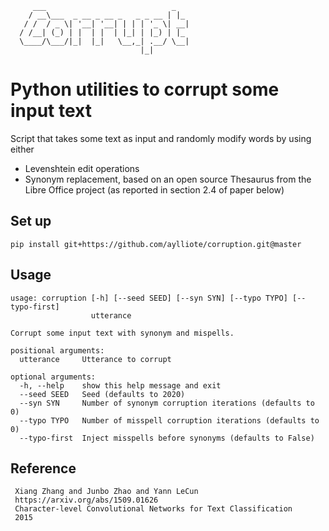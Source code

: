          ___                            _   
        / __\___  _ __ _ __ _   _ _ __ | |_ 
       / /  / _ \| '__| '__| | | | '_ \| __|
      / /__| (_) | |  | |  | |_| | |_) | |_ 
      \____/\___/|_|  |_|   \__,_| .__/ \__|
                                 |_|        

# Python utilities to corrupt some input text

Script that takes some text as input and randomly modify words by using either
- Levenshtein edit operations
- Synonym replacement, based on an open source Thesaurus from the Libre Office project (as reported in section 2.4 of paper below)


## Set up

`pip install git+https://github.com/aylliote/corruption.git@master`

## Usage

    usage: corruption [-h] [--seed SEED] [--syn SYN] [--typo TYPO] [--typo-first]
                      utterance
    
    Corrupt some input text with synonym and mispells.
    
    positional arguments:
      utterance     Utterance to corrupt
    
    optional arguments:
      -h, --help    show this help message and exit
      --seed SEED   Seed (defaults to 2020)
      --syn SYN     Number of synonym corruption iterations (defaults to 0)
      --typo TYPO   Number of misspell corruption iterations (defaults to 0)
      --typo-first  Inject misspells before synonyms (defaults to False)

             
 ## Reference
 
     Xiang Zhang and Junbo Zhao and Yann LeCun
     https://arxiv.org/abs/1509.01626
     Character-level Convolutional Networks for Text Classification
     2015
